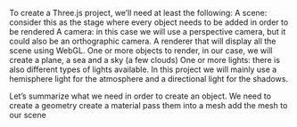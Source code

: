 To create a Three.js project, we’ll need at least the following:
A scene: consider this as the stage where every object needs to be added in order to be rendered
A camera: in this case we will use a perspective camera, but it could also be an orthographic camera.
A renderer that will display all the scene using WebGL.
One or more objects to render, in our case, we will create a plane, a sea and a sky (a few clouds)
One or more lights: there is also different types of lights available. In this project we will mainly use a hemisphere light for the atmosphere and a directional light for the shadows.

Let’s summarize what we need in order to create an object. We need to
create a geometry
create a material
pass them into a mesh
add the mesh to our scene